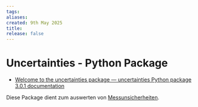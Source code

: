 ```yaml
---
tags: 
aliases: 
created: 9th May 2025
title: 
release: false
---
```


# Uncertainties - Python Package

- [Welcome to the uncertainties package — uncertainties Python package 3.0.1 documentation](https://pythonhosted.org/uncertainties/)

Diese Package dient zum auswerten von [Messunsicherheiten](../../Messtechnik/GUM.md).